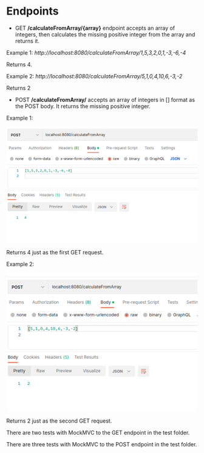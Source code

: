 # Endpoints
* GET **/calculateFromArray/{array}** endpoint accepts an array of integers, then calculates the missing positive integer from the array and returns it.

Example 1: *http://localhost:8080/calculateFromArray/1,5,3,2,0,1,-3,-6,-4*

Returns 4.

Example 2: *http://localhost:8080/calculateFromArray/5,1,0,4,10,6,-3,-2* 

Returns 2

* POST **/calculateFromArray/** accepts an array of integers in [] format as the POST body. It returns the missing positive integer.

Example 1:

![](POST_example_1.png)

Returns 4 just as the first GET request.

Example 2: 

![](POST_example_2.png)

Returns 2 just as the second GET request.

There are two tests with MockMVC to the GET endpoint in the test folder.

There are three tests with MockMVC to the POST endpoint in the test folder.
